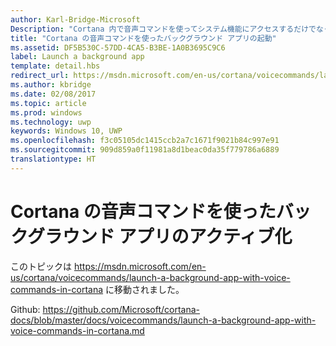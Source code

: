 ```yaml
---
author: Karl-Bridge-Microsoft
Description: "Cortana 内で音声コマンドを使ってシステム機能にアクセスするだけでなく、アプリ内で実行するアクションやコマンドを指定する音声コマンドを使うバックグラウンド アプリの機能によって Cortana を拡張することもできます。"
title: "Cortana の音声コマンドを使ったバックグラウンド アプリの起動"
ms.assetid: DF5B530C-57DD-4CA5-B3BE-1A0B3695C9C6
label: Launch a background app
template: detail.hbs
redirect_url: https://msdn.microsoft.com/en-us/cortana/voicecommands/launch-a-background-app-with-voice-commands-in-cortana
ms.author: kbridge
ms.date: 02/08/2017
ms.topic: article
ms.prod: windows
ms.technology: uwp
keywords: Windows 10, UWP
ms.openlocfilehash: f3c05105dc1415ccb2a7c1671f9021b84c997e91
ms.sourcegitcommit: 909d859a0f11981a8d1beac0da35f779786a6889
translationtype: HT
---
```

# <a name="activate-a-background-app-with-voice-commands-through-cortana"></a>Cortana の音声コマンドを使ったバックグラウンド アプリのアクティブ化

このトピックは https://msdn.microsoft.com/en-us/cortana/voicecommands/launch-a-background-app-with-voice-commands-in-cortana に移動されました。

Github: https://github.com/Microsoft/cortana-docs/blob/master/docs/voicecommands/launch-a-background-app-with-voice-commands-in-cortana.md
